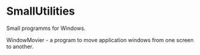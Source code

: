 # SmallUtilities
Small programms for Windows.

WindowMovier - a program to move application windows from one screen to another.

